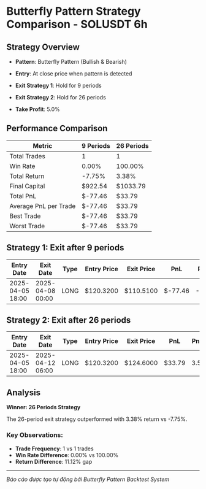 # Butterfly Pattern Strategy Comparison - SOLUSDT 6h

## Strategy Overview
- **Pattern**: Butterfly Pattern (Bullish & Bearish)
- **Entry**: At close price when pattern is detected
- **Exit Strategy 1**: Hold for 9 periods
- **Exit Strategy 2**: Hold for 26 periods

- **Take Profit**: 5.0%

## Performance Comparison

| Metric | 9 Periods | 26 Periods |
|--------|-----------|------------|
| Total Trades | 1 | 1 |
| Win Rate | 0.00% | 100.00% |
| Total Return | -7.75% | 3.38% |
| Final Capital | $922.54 | $1033.79 |
| Total PnL | $-77.46 | $33.79 |
| Average PnL per Trade | $-77.46 | $33.79 |
| Best Trade | $-77.46 | $33.79 |
| Worst Trade | $-77.46 | $33.79 |

## Strategy 1: Exit after 9 periods

| Entry Date | Exit Date | Type | Entry Price | Exit Price | PnL | PnL % | Pattern Type | Exit Reason |
|------------|-----------|------|-------------|------------|-----|-------|-------------|-------------|
| 2025-04-05 18:00 | 2025-04-08 00:00 | LONG | $120.3200 | $110.5100 | $-77.46 | -8.15% | Bullish Butterfly | Time |

## Strategy 2: Exit after 26 periods

| Entry Date | Exit Date | Type | Entry Price | Exit Price | PnL | PnL % | Pattern Type | Exit Reason |
|------------|-----------|------|-------------|------------|-----|-------|-------------|-------------|
| 2025-04-05 18:00 | 2025-04-12 06:00 | LONG | $120.3200 | $124.6000 | $33.79 | 3.56% | Bullish Butterfly | Time |

## Analysis

**Winner: 26 Periods Strategy**

The 26-period exit strategy outperformed with 3.38% return vs -7.75%.

### Key Observations:
- **Trade Frequency**: 1 vs 1 trades
- **Win Rate Difference**: 0.00% vs 100.00%
- **Return Difference**: 11.12% gap

---
*Báo cáo được tạo tự động bởi Butterfly Pattern Backtest System*
